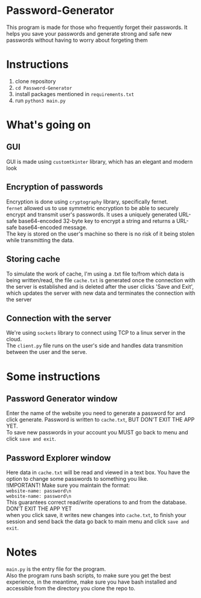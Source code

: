 # Password-Generator
This program is made for those who frequently forget their passwords.
It helps you save your passwords and generate strong and safe new passwords without having to worry about forgeting them

# Instructions
1. clone repository
2. `cd Password-Generator`
3. install packages mentioned in `requirements.txt`
4. run `python3 main.py`

# What's going on
## GUI
GUI is made using `customtkinter` library, which has an elegant and modern look
## Encryption of passwords
Encryption is done using `cryptography` library, specifically fernet.\
`fernet` allowed us to use symmetric encryption to be able to securely encrypt and transmit user's passwords. It uses a uniquely generated URL-safe base64-encoded 32-byte key to encrypt a string and returns a URL-safe base64-encoded message. \
The key is stored on the user's machine so there is no risk of it being stolen while transmitting the data.
## Storing cache
To simulate the work of cache, I'm using a .txt file to/from which data is being written/read, the file `cache.txt` is generated once the connection with the server is established and is deleted after the user clicks 'Save and Exit', which updates the server with new data and terminates the connection with the server

## Connection with the server
We're using `sockets` library to connect using TCP to a linux server in the cloud. \
The `client.py` file runs on the user's side and handles data transmition between the user and the serve.

# Some instructions
## Password Generator window
Enter the name of the website you need to generate a password for and click generate. Password is written to `cache.txt`, BUT DON'T EXIT THE APP YET. \
To save new passwords in your account you MUST go back to menu and click `save and exit`.

## Password Explorer window
Here data in `cache.txt` will be read and viewed in a text box. You have the option to change some passwords to something you like. \
!IMPORTANT!
Make sure you maintain the format: \
`website-name: password\n` \
`website-name: password\n` \
This guarantees correct read/write operations to and from the database. \
DON'T EXIT THE APP YET \
when you click save, it writes new changes into `cache.txt`, to finish your session and send back the data go back to main menu and click `save and exit`.

# Notes
`main.py` is the entry file for the program. \
Also the program runs bash scripts, to make sure you get the best experience, in the meantime, make sure you have bash installed and accessible from the directory you clone the repo to.

